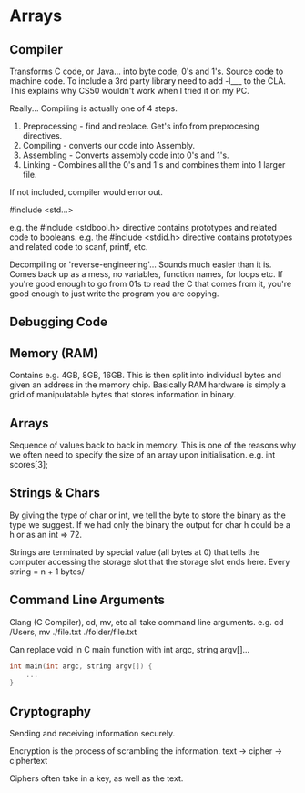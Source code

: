 # Arrays

## Compiler
Transforms C code, or Java... into byte code, 0's and 1's. Source code to machine code.
To include a 3rd party library need to add -l___ to the CLA.
This explains why CS50 wouldn't work when I tried it on my PC.

Really...
Compiling is actually one of 4 steps.
1. Preprocessing - find and replace. Get's info from preprocesing directives.
2. Compiling - converts our code into Assembly.
3. Assembling - Converts assembly code into 0's and 1's.
4. Linking - Combines all the 0's and 1's and combines them into 1 larger file.

<!-- Prototypes -->
If not included, compiler would error out.

<!-- Preprocessor directive -->
#include <std...>

e.g. the #include <stdbool.h> directive contains prototypes and related code to booleans.
e.g. the #include <stdid.h> directive contains prototypes and related code to scanf, printf, etc.

Decompiling or 'reverse-engineering'...
Sounds much easier than it is. 
Comes back up as a mess, no variables, function names, for loops etc.
If you're good enough to go from 01s to read the C that comes from it,
you're good enough to just write the program you are copying.

## Debugging Code

## Memory (RAM)
Contains e.g. 4GB, 8GB, 16GB.
This is then split into individual bytes and given an address in the memory chip.
Basically RAM hardware is simply a grid of manipulatable bytes that stores information in binary.

## Arrays
Sequence of values back to back in memory.
This is one of the reasons why we often need to specify the size of an array upon initialisation. 
e.g. int scores[3];

## Strings & Chars
By giving the type of char or int, we tell the byte to store the binary as the type we suggest. If we had only the binary the output for char h could be a h or as an int => 72.

Strings are terminated by special value (all bytes at 0) that tells the computer accessing the storage slot that the storage slot ends here.
Every string = n + 1 bytes/

## Command Line Arguments
Clang (C Compiler), cd, mv, etc all take command line arguments.
e.g. cd /Users, mv ./file.txt ./folder/file.txt

Can replace void in C main function with int argc, string argv[]...

```C
int main(int argc, string argv[]) {
    ...
}
```

## Cryptography
Sending and receiving information securely.

Encryption is the process of scrambling the information.
text -> cipher -> ciphertext

Ciphers often take in a key, as well as the text.